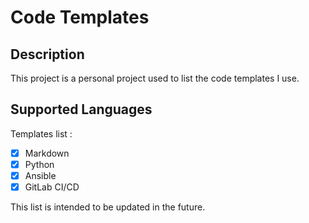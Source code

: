 # Code Templates

## Description

This project is a personal project used to list the code templates I use.

## Supported Languages

Templates list :

- [x] Markdown
- [x] Python
- [x] Ansible
- [x] GitLab CI/CD

This list is intended to be updated in the future.
